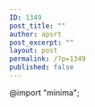 ```yaml
---
ID: 1349
post_title: ""
author: apsrt
post_excerpt: ""
layout: post
permalink: /?p=1349
published: false
---
```

@import "minima";